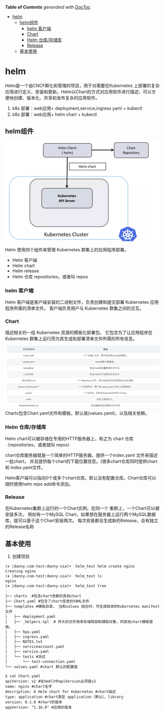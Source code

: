 <!-- START doctoc generated TOC please keep comment here to allow auto update -->
<!-- DON'T EDIT THIS SECTION, INSTEAD RE-RUN doctoc TO UPDATE -->
**Table of Contents**  *generated with [DocToc](https://github.com/thlorenz/doctoc)*

- [helm](#helm)
  - [helm组件](#helm%E7%BB%84%E4%BB%B6)
    - [helm 客户端](#helm-%E5%AE%A2%E6%88%B7%E7%AB%AF)
    - [Chart](#chart)
    - [Helm 仓库/存储库](#helm-%E4%BB%93%E5%BA%93%E5%AD%98%E5%82%A8%E5%BA%93)
    - [Release](#release)
  - [基本使用](#%E5%9F%BA%E6%9C%AC%E4%BD%BF%E7%94%A8)

<!-- END doctoc generated TOC please keep comment here to allow auto update -->

# helm
Helm是一个由CNCF孵化和管理的项目，用于对需要在Kubernetes 上部署的复杂应用进行定义、安装和更新。Helm以Chart的方式对应用软件进行描述，可以方便地创建、版本化、共享和发布复杂的应用软件。

1. k8s 部署：web应用+ deployment,service,ingress yaml + kubectl 
2. k8s 部署：web应用+ helm chart + kubectl


## helm组件
![](.helm_images/helm_component.png)

Helm 使用四个组件来管理 Kubernetes 群集上的应用程序部署。

- Helm 客户端
- Helm chart
- Helm release
- Helm 仓库 repositories，或者叫 repos


### helm 客户端
Helm 客户端是客户端安装的二进制文件，负责创建和提交部署 Kubernetes 应用程序所需的清单文件。 客户端负责用户与 Kubernetes 群集之间的交互。


### Chart

描述相关的一组 Kubernetes 资源的模板化部署包。 它包含为了让应用程序在 Kubernetes 群集上运行而为其生成和部署清单文件所需的所有信息。

![](.helm_images/chart_component.png)
Charts包含Chart.yaml文件和模板，默认值(values.yaml)，以及相关依赖。

### Helm 仓库/存储库

Helm chart可以被存储在专用的HTTP服务器上，称之为 chart 仓库（repositories，或者就叫 repos）

chart仓库服务器就是一个简单的HTTP服务器，提供一个index.yaml 文件来描述一批chart， 并且提供每个chart的下载位置信息。(很多chart仓库同时提供chart和 index.yaml文件。

Helm客户端可以指向0个或多个chart仓库。默认没有配置仓库。Chart仓库可以随时使用helm repo add命令添加。


### Release
在Kubernetes集群上运行的一个Chart实例。在同一个 集群上，一个Chart可以被安装多次。
例如有一个MySQL Chart，如果想在服务器上运行两个MySQL数据库，就可以基于这个Chart安装两次。 每次安装都会生成新的Release，会有独立的Release名称

## 基本使用
1. 创建项目
```shell
(⎈ |danny.com-test:danny-xia)➜  helm_test helm create nginx
Creating nginx
(⎈ |danny.com-test:danny-xia)➜  helm_test ls
nginx
(⎈ |danny.com-test:danny-xia)➜  helm_test tree
.
├── charts  #包含chart依赖的其他chart
├── Chart.yaml #包含了chart信息的YAML文件
├── templates #模板目录， 当和values 结合时，可生成有效的Kubernetes manifest文件
│   ├── deployment.yaml
│   ├── _helpers.tpl  # 开头的文件用来存储局部和辅助对象，供其他chart模板使用。
│   ├── hpa.yaml
│   ├── ingress.yaml
│   ├── NOTES.txt
│   ├── serviceaccount.yaml
│   ├── service.yaml
│   └── tests #测试
│       └── test-connection.yaml
└── values.yaml #chart 默认的配置值

```
```shell
$ cat Chart.yaml 
apiVersion: v2 #在heml3中apiVersion必须是v2
name: nginx #chart名字
description: A Helm chart for Kubernetes #chart描述
type: application #chart类型 application（默认）、library
version: 0.1.0 #chart的版本
appVersion: "1.16.0" #应用的版本

```